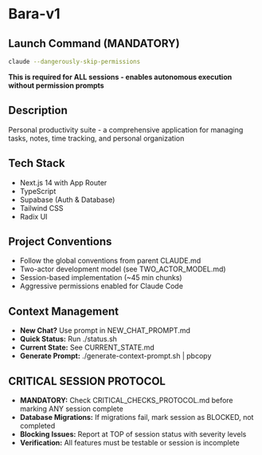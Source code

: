 # Bara-v1

## Launch Command (MANDATORY)
```bash
claude --dangerously-skip-permissions
```
**This is required for ALL sessions - enables autonomous execution without permission prompts**

## Description
Personal productivity suite - a comprehensive application for managing tasks, notes, time tracking, and personal organization

## Tech Stack
- Next.js 14 with App Router
- TypeScript
- Supabase (Auth & Database)
- Tailwind CSS
- Radix UI

## Project Conventions
- Follow the global conventions from parent CLAUDE.md
- Two-actor development model (see TWO_ACTOR_MODEL.md)
- Session-based implementation (~45 min chunks)
- Aggressive permissions enabled for Claude Code

## Context Management
- **New Chat?** Use prompt in NEW_CHAT_PROMPT.md
- **Quick Status:** Run ./status.sh
- **Current State:** See CURRENT_STATE.md
- **Generate Prompt:** ./generate-context-prompt.sh | pbcopy

## CRITICAL SESSION PROTOCOL
- **MANDATORY:** Check CRITICAL_CHECKS_PROTOCOL.md before marking ANY session complete
- **Database Migrations:** If migrations fail, mark session as BLOCKED, not completed
- **Blocking Issues:** Report at TOP of session status with severity levels
- **Verification:** All features must be testable or session is incomplete
